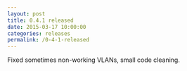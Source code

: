 ```yaml
---
layout: post
title: 0.4.1 released
date: 2015-03-17 10:00:00
categories: releases
permalink: /0-4-1-released
---
```


Fixed sometimes non-working VLANs, small code cleaning.


